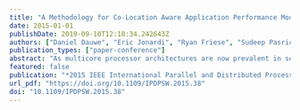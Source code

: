 ```yaml
---
title: "A Methodology for Co-Location Aware Application Performance Modeling in Multicore Computing"
date: 2015-01-01
publishDate: 2019-09-10T12:18:34.242643Z
authors: ["Daniel Dauwe", "Eric Jonardi", "Ryan Friese", "Sudeep Pasricha", "Anthony A. Maciejewski", "David A. Bader", "Howard Jay Siegel"]
publication_types: ["paper-conference"]
abstract: "As multicore processor architectures are now prevalent in server nodes of parallel and distributed computing systems, it has become important to characterize the performance of applications run on these architectures. This study investigates the performance degradation an application experiences from memory interference due to other applications colocated on cores of the same multicore processor. We propose a methodology for designing models that are capable of utilizing varying amounts of information relating to an application and its co-located applications to predict the application's execution time performance degradation due to co-location. We evaluate the models sing several application co-location scenarios based on real world test data from two scientific benchmark suites on two server class Intel Xeon multicore processors."
featured: false
publication: "*2015 IEEE International Parallel and Distributed Processing Symposium Workshop, IPDPS 2015, Hyderabad, India, May 25-29, 2015*"
url_pdf: "https://doi.org/10.1109/IPDPSW.2015.38"
doi: "10.1109/IPDPSW.2015.38"
---
```


